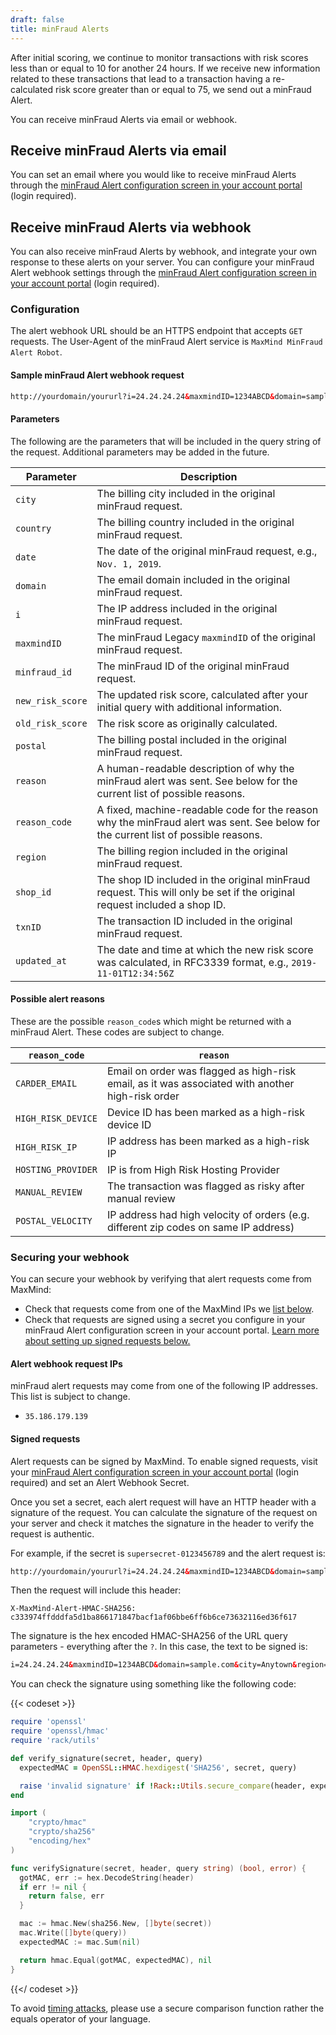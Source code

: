 ```yaml
---
draft: false
title: minFraud Alerts
---
```


After initial scoring, we continue to monitor transactions with risk scores less
than or equal to 10 for another 24 hours. If we receive new information related
to these transactions that lead to a transaction having a re-calculated risk
score greater than or equal to 75, we send out a minFraud Alert.

You can receive minFraud Alerts via email or webhook.

## Receive minFraud Alerts via email

You can set an email where you would like to receive minFraud Alerts through the
[minFraud Alert configuration screen in your account portal](https://www.maxmind.com/en/accounts/current/minfraud/alerts/settings)
(login required).

## Receive minFraud Alerts via webhook

You can also receive minFraud Alerts by webhook, and integrate your own response
to these alerts on your server. You can configure your minFraud Alert webhook
settings through the
[minFraud Alert configuration screen in your account portal](https://www.maxmind.com/en/accounts/current/minfraud/alerts/settings)
(login required).

### Configuration

The alert webhook URL should be an HTTPS endpoint that accepts `GET` requests.
The User-Agent of the minFraud Alert service is `MaxMind MinFraud Alert Robot`.

#### Sample minFraud Alert webhook request

```html
http://yourdomain/yoururl?i=24.24.24.24&maxmindID=1234ABCD&domain=sample.com&city=Anytown&region=CA&country=US&date=Jan.+1,+1970&txnID=foo123&reason=IP+address+has+been+marked+as+a+high-risk+IP&reason_code=HIGH_RISK_IP&minfraud_id=2afb0d26-e3b4-4624-8e66-fd10e64b95df&shop_id=shop321
```

#### Parameters

The following are the parameters that will be included in the query string of
the request. Additional parameters may be added in the future.

| Parameter        | Description                                                                                                                        |
| ---------------- | ---------------------------------------------------------------------------------------------------------------------------------- |
| `city`           | The billing city included in the original minFraud request.                                                                        |
| `country`        | The billing country included in the original minFraud request.                                                                     |
| `date`           | The date of the original minFraud request, e.g., `Nov. 1, 2019`.                                                                   |
| `domain`         | The email domain included in the original minFraud request.                                                                        |
| `i`              | The IP address included in the original minFraud request.                                                                          |
| `maxmindID`      | The minFraud Legacy `maxmindID` of the original minFraud request.                                                                  |
| `minfraud_id`    | The minFraud ID of the original minFraud request.                                                                                  |
| `new_risk_score` | The updated risk score, calculated after your initial query with additional information.                                           |
| `old_risk_score` | The risk score as originally calculated.                                                                                           |
| `postal`         | The billing postal included in the original minFraud request.                                                                      |
| `reason`         | A human-readable description of why the minFraud alert was sent. See below for the current list of possible reasons.               |
| `reason_code`    | A fixed, machine-readable code for the reason why the minFraud alert was sent. See below for the current list of possible reasons. |
| `region`         | The billing region included in the original minFraud request.                                                                      |
| `shop_id`        | The shop ID included in the original minFraud request. This will only be set if the original request included a shop ID.           |
| `txnID`          | The transaction ID included in the original minFraud request.                                                                      |
| `updated_at`     | The date and time at which the new risk score was calculated, in RFC3339 format, e.g., `2019-11-01T12:34:56Z`                      |

#### Possible alert reasons

These are the possible `reason_code`s which might be returned with a minFraud
Alert. These codes are subject to change.

| `reason_code`      | `reason`                                                                                         |
| ------------------ | ------------------------------------------------------------------------------------------------ |
| `CARDER_EMAIL`     | Email on order was flagged as high-risk email, as it was associated with another high-risk order |
| `HIGH_RISK_DEVICE` | Device ID has been marked as a high-risk device ID                                               |
| `HIGH_RISK_IP`     | IP address has been marked as a high-risk IP                                                     |
| `HOSTING_PROVIDER` | IP is from High Risk Hosting Provider                                                            |
| `MANUAL_REVIEW`    | The transaction was flagged as risky after manual review                                         |
| `POSTAL_VELOCITY`  | IP address had high velocity of orders (e.g. different zip codes on same IP address)              |

### Securing your webhook

You can secure your webhook by verifying that alert requests come from MaxMind:

- Check that requests come from one of the MaxMind IPs we
  [list below](#alert-webhook-request-ips).
- Check that requests are signed using a secret you configure in your minFraud
  Alert configuration screen in your account portal.
  [Learn more about setting up signed requests below.](#signed-requests)

#### Alert webhook request IPs

minFraud alert requests may come from one of the following IP addresses. This
list is subject to change.

- `35.186.179.139`

#### Signed requests

Alert requests can be signed by MaxMind. To enable signed requests, visit your
[minFraud Alert configuration screen in your account portal](https://www.maxmind.com/en/accounts/current/minfraud/alerts/settings)
(login required) and set an Alert Webhook Secret.

Once you set a secret, each alert request will have an HTTP header with a
signature of the request. You can calculate the signature of the request on your
server and check it matches the signature in the header to verify the request is
authentic.

For example, if the secret is `supersecret-0123456789` and the alert request is:

```html
http://yourdomain/yoururl?i=24.24.24.24&maxmindID=1234ABCD&domain=sample.com&city=Anytown&region=CA&country=US&date=Jan.+1,+1970&txnID=foo123&reason=IP+address+has+been+marked+as+a+high-risk+IP&reason_code=HIGH_RISK_IP&minfraud_id=2afb0d26-e3b4-4624-8e66-fd10e64b95df&shop_id=shop321
```

Then the request will include this header:

```
X-MaxMind-Alert-HMAC-SHA256: c333974ffdddfa5d1ba866171847bacf1af06bbe6ff6b6ce73632116ed36f617
```

The signature is the hex encoded HMAC-SHA256 of the URL query parameters -
everything after the `?`. In this case, the text to be signed is:

```html
i=24.24.24.24&maxmindID=1234ABCD&domain=sample.com&city=Anytown&region=CA&country=US&date=Jan.+1,+1970&txnID=foo123&reason=IP+address+has+been+marked+as+a+high-risk+IP&reason_code=HIGH_RISK_IP&minfraud_id=2afb0d26-e3b4-4624-8e66-fd10e64b95df&shop_id=shop321
```

You can check the signature using something like the following code:

{{< codeset >}}

```ruby
require 'openssl'
require 'openssl/hmac'
require 'rack/utils'

def verify_signature(secret, header, query)
  expectedMAC = OpenSSL::HMAC.hexdigest('SHA256', secret, query)

  raise 'invalid signature' if !Rack::Utils.secure_compare(header, expectedMAC)
end
```

```go
import (
	"crypto/hmac"
	"crypto/sha256"
	"encoding/hex"
)

func verifySignature(secret, header, query string) (bool, error) {
  gotMAC, err := hex.DecodeString(header)
  if err != nil {
    return false, err
  }

  mac := hmac.New(sha256.New, []byte(secret))
  mac.Write([]byte(query))
  expectedMAC := mac.Sum(nil)

  return hmac.Equal(gotMAC, expectedMAC), nil
}
```

{{</ codeset >}}

To avoid [timing attacks](https://en.wikipedia.org/wiki/Timing_attack), please
use a secure comparison function rather the equals operator of your language.
